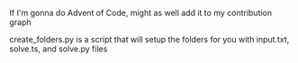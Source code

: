 If I'm gonna do Advent of Code, might as well add it to my contribution graph

create_folders.py is a script that will setup the folders for you with input.txt, solve.ts, and solve.py files

